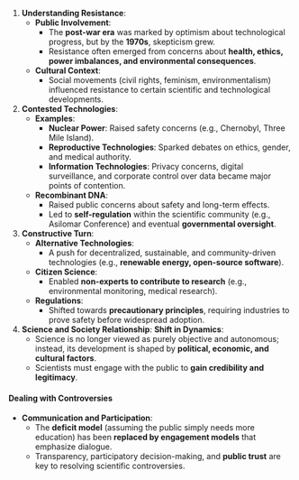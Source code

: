 1. **Understanding Resistance**:
    - **Public Involvement**:
	    - The **post-war era** was marked by optimism about technological progress, but by the **1970s**, skepticism grew.
	    - Resistance often emerged from concerns about **health, ethics, power imbalances, and environmental consequences**.
	- **Cultural Context**:
		- Social movements (civil rights, feminism, environmentalism) influenced resistance to certain scientific and technological developments.
2. **Contested Technologies**:
    - **Examples**:
	    - **Nuclear Power**: Raised safety concerns (e.g., Chernobyl, Three Mile Island).
	    - **Reproductive Technologies**: Sparked debates on ethics, gender, and medical authority.
	    - **Information Technologies**: Privacy concerns, digital surveillance, and corporate control over data became major points of contention.
	- **Recombinant DNA**:
	    - Raised public concerns about safety and long-term effects.
	    - Led to **self-regulation** within the scientific community (e.g., Asilomar Conference) and eventual **governmental oversight**.
3. **Constructive Turn**:
	- **Alternative Technologies**:
	    - A push for decentralized, sustainable, and community-driven technologies (e.g., **renewable energy, open-source software**).
	- **Citizen Science**:
	    - Enabled **non-experts to contribute to research** (e.g., environmental monitoring, medical research).
	- **Regulations**:
	    - Shifted towards **precautionary principles**, requiring industries to prove safety before widespread adoption.
4. **Science and Society Relationship**:
    **Shift in Dynamics**:
	- Science is no longer viewed as purely objective and autonomous; instead, its development is shaped by **political, economic, and cultural factors**.
	- Scientists must engage with the public to **gain credibility and legitimacy**.
#### Dealing with Controversies
- **Communication and Participation**:
    - The **deficit model** (assuming the public simply needs more education) has been **replaced by engagement models** that emphasize dialogue.
    - Transparency, participatory decision-making, and **public trust** are key to resolving scientific controversies.